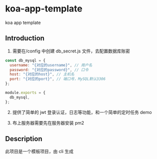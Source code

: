 # koa-app-template

koa app template

## Introduction

1. 需要在/config 中创建 db_secret.js 文件，去配置数据库账密

```javascript
const db_mysql = {
  username: "{对应的username}", // 用户名
  password: "{对应的password}", // 口令
  host: "{对应的host}", // 主机名
  port: "{对应的port}", // 端口号，MySQL默认3306
};

module.exports = {
  db_mysql,
};
```

2. 提供了简单的 jwt 登录认证，日志等功能，和一个简单的定时任务 demo

3. 布上服务器需要先在服务器安装 pm2

## Description

此项目是一个模板项目，由 cli 生成

